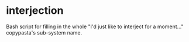# interjection
Bash script for filling in the whole "I'd just like to interject for a moment..." copypasta's sub-system name.

